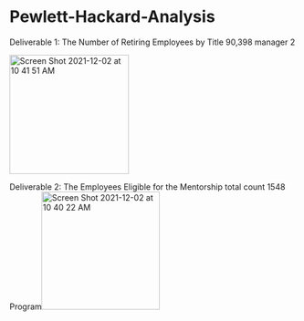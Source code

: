 # Pewlett-Hackard-Analysis

Deliverable 1: The Number of Retiring Employees by Title
90,398
manager 2

<img width="209" alt="Screen Shot 2021-12-02 at 10 41 51 AM" src="https://user-images.githubusercontent.com/92277581/144464957-57d3229d-1ff3-4b5a-9516-5402dc6a1a7d.png">




Deliverable 2: The Employees Eligible for the Mentorship 
total count 1548
Program<img width="207" alt="Screen Shot 2021-12-02 at 10 40 22 AM" src="https://user-images.githubusercontent.com/92277581/144464714-1bb15506-6d21-45b6-a0ae-8d1ef32d61fb.png">
